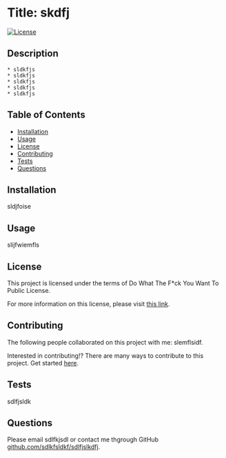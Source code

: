 
  # Title: skdfj 

  [![License](https://img.shields.io/badge/License-WTFPL-brightgreen.svg)](http://www.wtfpl.net/)
      
  ## Description 

    * sldkfjs
    * sldkfjs
    * sldkfjs
    * sldkfjs
    * sldkfjs
    
  ## Table of Contents
  - [Installation](#installation)
  - [Usage](#usage)
  - [License](#license)
  - [Contributing](#contributing)
  - [Tests](#tests)
  - [Questions](#questions)

  ## Installation

  sldjfoise
    
  ## Usage

  slijfwiemfls
    
  ## License

  This project is licensed under the terms of Do What The F*ck You Want To Public License.

  For more information on this license, please visit [this link](http://www.wtfpl.net/).
   
  ## Contributing 

  The following people collaborated on this project with me: slemflsidf. 

  Interested in contributing!? There are many ways to contribute to this project. Get started [here](github.com/sdlkfsldkf/sdlfjslkdfj).

  ## Tests 

  sdlfjsldk
    
  ## Questions

  Please email sdlfkjsdl or contact me thgrough GitHub [github.com/sdlkfsldkf/sdlfjslkdfj](github.com/sdlkfsldkf/sdlfjslkdfj).
  